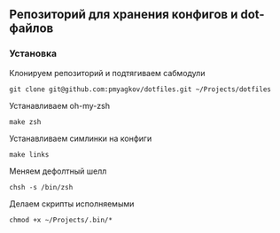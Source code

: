 Репозиторий для хранения конфигов и dot-файлов
---------------------------------------------------------

### Установка
Клонируем репозиторий и подтягиваем сабмодули
```
git clone git@github.com:pmyagkov/dotfiles.git ~/Projects/dotfiles
```

Устанавливаем oh-my-zsh
```
make zsh
```

Устанавливаем симлинки на конфиги
```
make links
```

Меняем дефолтный шелл
```
chsh -s /bin/zsh
```

Делаем скрипты исполняемыми
```
chmod +x ~/Projects/.bin/*
```
